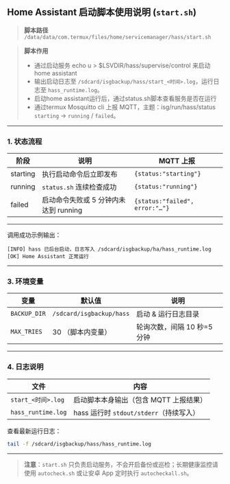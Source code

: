 ## Home Assistant 启动脚本使用说明 (`start.sh`)

> **脚本路径**
> `/data/data/com.termux/files/home/servicemanager/hass/start.sh`

> **脚本作用**
>
> * 通过启动服务 echo u > $LSVDIR/hass/supervise/control 来启动home assistant
> * 输出启动日志至 `/sdcard/isgbackup/hass/start_<时间>.log`，运行日志至 `hass_runtime.log`。
> * 启动home assistant运行后，通过status.sh脚本查看服务是否在运行
> * 通过termux Mosquitto cli 上报 MQTT，主题：isg/run/hass/status `starting` → `running` / `failed`。

---

### 1. 状态流程

| 阶段       | 说明                       | MQTT 上报                        |
| -------- | ------------------------ | ------------------------------ |
| starting | 执行启动命令后立即发布              | `{status:"starting"}`          |
| running  | `status.sh` 连续检查成功       | `{status:"running"}`           |
| failed   | 启动命令失败或 5 分钟内未达到 running | `{status:"failed", error:"…"}` |

---

调用成功示例输出：

```
[INFO] hass 已后台启动，日志写入 /sdcard/isgbackup/ha/hass_runtime.log
[OK] Home Assistant 正常运行
```

---

### 3. 环境变量

| 变量             | 默认值                    | 说明                         |
| -------------- | ---------------------- | -------------------------- |
| `BACKUP_DIR`   | `/sdcard/isgbackup/hass` | 启动 & 运行日志目录                |
| `MAX_TRIES`    | 30 （脚本内变量）             | 轮询次数，间隔 10 秒=5 分钟          |

---

### 4. 日志说明

| 文件                 | 内容                             |
| ------------------ | ------------------------------ |
| `start_<时间>.log`   | 启动脚本本身输出（包含 MQTT 上报结果）         |
| `hass_runtime.log` | hass 运行时 `stdout/stderr`（持续写入） |

查看最新运行日志：

```bash
tail -f /sdcard/isgbackup/hass/hass_runtime.log
```

---

> **注意**：`start.sh` 只负责启动服务，不会开启备份或巡检；长期健康监控请使用 `autocheck.sh` 或让安卓 App 定时执行 `autocheckall.sh`。
